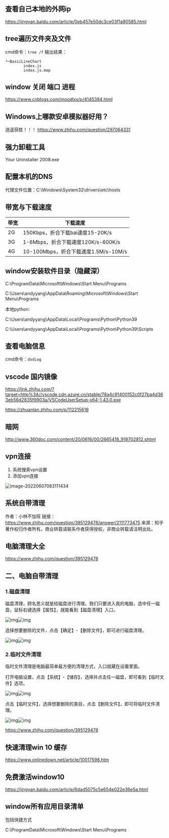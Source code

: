 ## 查看自己本地的外网ip
https://jingyan.baidu.com/article/0eb457e50dc3ce03f1a90585.html

## tree遍历文件夹及文件
cmd命令：`tree /f`
输出结果：
```
└─BasicLineChart
        index.js
        index.js.map
```

## window 关闭 端口 进程
https://www.cnblogs.com/moodlxs/p/4145384.html

## Windows上哪款安卓模拟器好用？

逍遥获胜！！！
https://www.zhihu.com/question/297064331

## 强力卸载工具

Your Uninstaller 2008.exe



## 配置本机的DNS 

代理文件位置：C:\Windows\System32\drivers\etc\hosts 



## 带宽与下载速度

| 带宽 | 下载速度                             |
| ---- | ------------------------------------ |
| 2G   | 150Kbps，折合下载bai速度15-20K/s     |
| 3G   | 1-6Mbps，折合下载速度120K/s-600K/s   |
| 4G   | 10-100Mbps，折合下载速度1.5M/s-10M/s |

## window安装软件目录（隐藏深）

C:\ProgramData\Microsoft\Windows\Start Menu\Programs

C:\Users\andyyang\AppData\Roaming\Microsoft\Windows\Start Menu\Programs

本地python:

C:\Users\andyyang\AppData\Local\Programs\Python\Python39

C:\Users\andyyang\AppData\Local\Programs\Python\Python39\Scripts

## 查看电脑信息

cmd命令：`dxdiag`

## vscode 国内镜像

https://link.zhihu.com/?target=http%3A//vscode.cdn.azure.cn/stable/78a4c91400152c0f27ba4d363eb56d2835f9903a/VSCodeUserSetup-x64-1.43.0.exe

https://zhuanlan.zhihu.com/p/112215618

## 暗网

http://www.360doc.com/content/20/0616/00/2665418_918702812.shtml

## vpn连接

1. 系统搜索vpn设置
2. 添加vpn连接

![image-20220607083111434](C:\Users\ASUS\AppData\Roaming\Typora\typora-user-images\image-20220607083111434.png)

## 系统自带清理

作者：小林不加班
链接：https://www.zhihu.com/question/395129478/answer/2111773475
来源：知乎
著作权归作者所有。商业转载请联系作者获得授权，非商业转载请注明出处。



## 电脑清理大全

https://www.zhihu.com/question/395129478



## **二、电脑自带清理**

### **1.磁盘清理**

磁盘清理，顾名思义就是给磁盘进行清理。我们只要进入我的电脑，选中任一磁盘，鼠标右键选择【属性】，就能看到【磁盘清理】入口。

![img](https://pica.zhimg.com/50/v2-47b47143e7e52b25da7252f3a41a8a14_720w.jpg?source=1940ef5c)![img](https://pica.zhimg.com/80/v2-47b47143e7e52b25da7252f3a41a8a14_720w.jpg?source=1940ef5c)



选择想要删除的文件，点击【确定】-【删除文件】，即可进行磁盘清理。

![img](https://pic3.zhimg.com/50/v2-c3d7329dd3c49b2e5dec3f78af3485aa_720w.jpg?source=1940ef5c)![img](https://pic3.zhimg.com/80/v2-c3d7329dd3c49b2e5dec3f78af3485aa_720w.jpg?source=1940ef5c)



### **2.临时文件清理**

临时文件清理是电脑最简单最方便的清理方式，入口就藏在设置里面。

打开电脑设置，点击【系统】-【储存】，选择并点击任一磁盘，即可看到【临时文件】选项。

![img](https://pic1.zhimg.com/50/v2-1b0c76c1c00725870980627048ce21d9_720w.jpg?source=1940ef5c)![img](https://pic1.zhimg.com/80/v2-1b0c76c1c00725870980627048ce21d9_720w.jpg?source=1940ef5c)



点击【临时文件】，选择想要删除的类目，点击【删除文件】，即可将临时文件清理。

![img](https://pic1.zhimg.com/50/v2-dbc3b13fbdbd1a10cd06cb6ccdd99f37_720w.jpg?source=1940ef5c)![img](https://pic1.zhimg.com/80/v2-dbc3b13fbdbd1a10cd06cb6ccdd99f37_720w.jpg?source=1940ef5c)

https://www.zhihu.com/question/395129478

## 快速清理win 10 缓存

https://www.onlinedown.net/article/10017598.htm

## 免费激活window10

https://jingyan.baidu.com/article/6dad5075c5e654e022e36e5a.html

## window所有应用目录清单

包括快捷方式

C:\ProgramData\Microsoft\Windows\Start Menu\Programs

